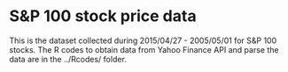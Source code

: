# S&P 100 stock price data
This is the dataset collected during 2015/04/27 - 2005/05/01 for S&P 100 stocks. The R codes to obtain data from Yahoo Finance API and parse the data are in the ../Rcodes/ folder. 
